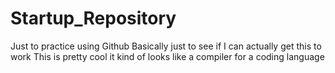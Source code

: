 # Startup_Repository
Just to practice using Github
Basically just to see if I can actually get this to work
This is pretty cool it kind of looks like a compiler for a coding language

